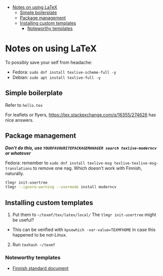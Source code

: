 <!-- START doctoc generated TOC please keep comment here to allow auto update -->
<!-- DON'T EDIT THIS SECTION, INSTEAD RE-RUN doctoc TO UPDATE -->

- [Notes on using LaTeX](#notes-on-using-latex)
  - [Simple boilerplate](#simple-boilerplate)
  - [Package management](#package-management)
  - [Installing custom templates](#installing-custom-templates)
    - [Noteworthy templates](#noteworthy-templates)

<!-- END doctoc generated TOC please keep comment here to allow auto update -->

# Notes on using LaTeX

To possibly save your self from headache:

- Fedora: `sudo dnf install texlive-scheme-full -y`
- Debian: `sudo apt install texlive-full -y`

## Simple boilerplate

Refer to `hello.tex`

For leaflets or flyers, https://tex.stackexchange.com/q/16355/274626 has nice
answers.

## Package management

**_Don't do this, use `YOURFAVOURITEPACKAGEMANAGER search texlive-moderncv`
or whatever_**

Fedora: remember to `sudo dnf install texlive-msg texlive-texlive-msg-translations` to
remove one nag. Which doesn't work with Finnish, naturally.

```bash
tlmgr init-usertree
tlmgr --ignore-warning --usermode install moderncv
```

## Installing custom templates

1. Put them to `~/texmf/tex/latex/local/` The `tlmgr init-usertree` might be useful?

- This can be verified with `kpsewhich -var-value=TEXMFHOME` in case this
  happened to be not-Linux.

2. Run `texhash ~/texmf`

### Noteworthy templates

- [Finnish standard document](https://github.com/datakurre/vakioasiakirja)
